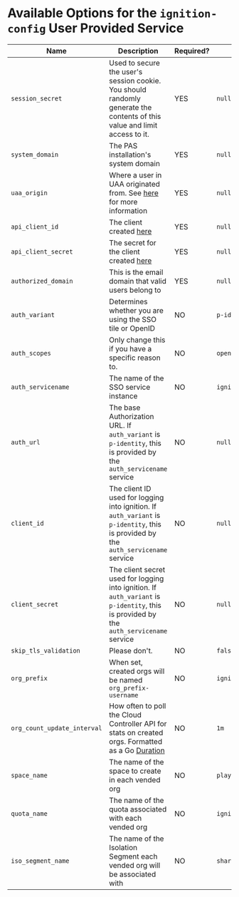 # Available Options for the `ignition-config` User Provided Service

| Name | Description | Required? | Default Value | Example Value |
| --- | --- | --- | --- | --- |
| `session_secret` | Used to secure the user's session cookie. You should randomly generate the contents of this value and limit access to it. | YES | `null` | `somegeneratedvalue` |
| `system_domain` | The PAS installation's system domain | YES | `null` | `sys.example.net` |
| `uaa_origin` | Where a user in UAA originated from. See [here](./README.md#choose-your-authentication-method) for more information | YES | `null` | `ldap` |
| `api_client_id` | The client created [here](./README.md#create-the-ignition-uaa-client) | YES | `null` | `ignition` |
| `api_client_secret` | The secret for the client created [here](./README.md#create-the-ignition-uaa-client) | YES | `null` | `supersecretvalue` |
| `authorized_domain` | This is the email domain that valid users belong to | YES | `null` | ` @example.net` |
| `auth_variant` | Determines whether you are using the SSO tile or OpenID | NO | `p-identity` | `p-identity` or `openid` |
| `auth_scopes` | Only change this if you have a specific reason to. | NO | `openid,profile,user_attributes` | `openid,profile,user_attributes` |
| `auth_servicename` | The name of the SSO service instance | NO | `ignition-identity` | `myssosi` |
| `auth_url` | The base Authorization URL. If `auth_variant` is `p-identity`, this is provided by the `auth_servicename` service | NO | `null` | `https://login.YOURSYSTEMDOMAIN` |
| `client_id` | The client ID used for logging into ignition. If `auth_variant` is `p-identity`, this is provided by the `auth_servicename` service | NO | `null` | `ignition-login`
| `client_secret` | The client secret used for logging into ignition. If `auth_variant` is `p-identity`, this is provided by the `auth_servicename` service | NO | `null` | `supersecret` |
| `skip_tls_validation` | Please don't. | NO | `false` | `true` |
| `org_prefix` | When set, created orgs will be named `org_prefix-username` | NO | `ignition` | `mycompany` |
| `org_count_update_interval` | How often to poll the Cloud Controller API for stats on created orgs. Formatted as a Go [Duration](https://golang.org/pkg/time/#Duration) | NO | `1m` | `1h` |
| `space_name` | The name of the space to create in each vended org | NO | `playground` | `sandbox` |
| `quota_name` | The name of the quota associated with each vended org | NO | `ignition` | `default` |
| `iso_segment_name` | The name of the Isolation Segment each vended org will be associated with | NO | `shared` | `iso-01` |
